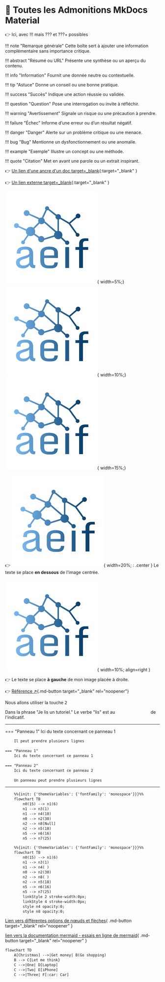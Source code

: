# 📘 Toutes les Admonitions MkDocs Material

:point_right: Ici, avec !!! mais ??? et ???+ possibles

!!! note "Remarque générale"
    Cette boîte sert à ajouter une information complémentaire sans importance critique.

!!! abstract "Résumé ou URL"
    Présente une synthèse ou un aperçu du contenu.

!!! info "Information"
    Fournit une donnée neutre ou contextuelle.

!!! tip "Astuce"
    Donne un conseil ou une bonne pratique.

!!! success "Succès"
    Indique une action réussie ou validée.

!!! question "Question"
    Pose une interrogation ou invite à réfléchir.

!!! warning "Avertissement"
    Signale un risque ou une précaution à prendre.

!!! failure "Échec"
    Informe d’une erreur ou d’un résultat négatif.

!!! danger "Danger"
    Alerte sur un problème critique ou une menace.

!!! bug "Bug"
    Mentionne un dysfonctionnement ou une anomalie.

!!! example "Exemple"
    Illustre un concept ou une méthode.

!!! quote "Citation"
    Met en avant une parole ou un extrait inspirant.

👉 [Un lien d'une ancre d'un doc target=_blank](/simple-siteweb_pyodide/chapitre_plusieurs_pages/chapitre2_page2/#ii-paragraphe-2){:target="_blank" }

👉 [Un lien externe target=_blank](http://github.com/PyMoX-fr){:target="_blank" }

![paysage](assets/images/logo_aeif_300.png){ width=5%;}
![paysage](assets/images/logo_aeif_300.png){ width=10%;}
![paysage](assets/images/logo_aeif_300.png){ width=15%;}


👉 ![paysage](assets/images/logo_aeif_300.png){ width=20%; : .center }
Le texte se place **en dessous** de l'image centrée.

![paysage](assets/images/logo_aeif_300.png){ width=10%; align=right }

👉 Le texte se place **à gauche** de mon image placée à droite.

👉 [Référence <span style="font-size:14px;">:arrow_upper_right:</span>](https://docs.forge.apps.education.fr/modeles/tutoriels/tutoriel-site-simple/02_basique/2_page_basique){.md-button target="_blank" rel="noopener"}

Nous allons utiliser la touche <kbd>2</kbd>

Dans la phrase "Je lis un tutoriel." Le verbe "lis" est au $\hspace{7em}$ de l'indicatif.

---

=== "Panneau 1"
        Ici du texte concernant ce panneau 1

        Il peut prendre plusieurs lignes

    === "Panneau 1"
        Ici du texte concernant ce panneau 1

    === "Panneau 2"
        Ici du texte concernant ce panneau 2

        Un panneau peut prendre plusieurs lignes

---

```mermaid
    %%{init: {'themeVariables': {'fontFamily': 'monospace'}}}%%
    flowchart TB
        n0(15) --> n1(6)
        n1 --> n3(1)
        n1 --> n4(10)
        n0 --> n2(30)
        n2 --> n8[Null]
        n2 --> n5(18)
        n5 --> n6(16)
        n5 --> n7(25)
```

```mermaid
    %%{init: {'themeVariables': {'fontFamily': 'monospace'}}}%%
    flowchart TB
        n0(15) --> n1(6)
        n1 --> n3(1)
        n1 --> n4( )
        n0 --> n2(30)
        n2 --> n8( )
        n2 --> n5(18)
        n5 --> n6(16)
        n5 --> n7(25)
        linkStyle 2 stroke-width:0px;
        linkStyle 4 stroke-width:0px;
        style n4 opacity:0;
        style n8 opacity:0;
```


[Lien vers différentes options de nœuds et flèches](https://coda.io/@leandro-zubrezki/diagrams-and-visualizations-using-mermaid/flowcharts-3){ .md-button target="_blank" rel="noopener" }


[lien vers la documentation mermaid - essais en ligne de mermaid](https://www.mermaidchart.com/play){ .md-button target="_blank" rel="noopener" }

```mermaid
flowchart TD
    A[Christmas] -->|Get money| B(Go shopping)
    B --> C{Let me think}
    C -->|One| D[Laptop]
    C -->|Two| E[iPhone]
    C -->|Three| F[:car: Car]
```
